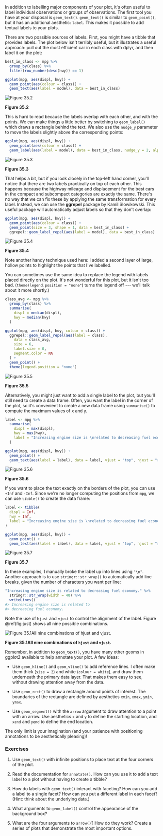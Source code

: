 
In addition to labelling major components of your plot, it's often useful to label individual observations or groups of observations. The first tool you have at your disposal is `geom_text()`. `geom_text()` is similar to `geom_point()`, but it has an additional aesthetic: `label`. This makes it possible to add textual labels to your plots.

There are two possible sources of labels. First, you might have a tibble that provides labels. The plot below isn't terribly useful, but it illustrates a useful approach: pull out the most efficient car in each class with dplyr, and then label it on the plot:


```r
best_in_class <- mpg %>%
  group_by(class) %>%
  filter(row_number(desc(hwy)) == 1)

ggplot(mpg, aes(displ, hwy)) +
  geom_point(aes(colour = class)) +
  geom_text(aes(label = model), data = best_in_class)
```



![Figure 35.2](communicate-plots_files/figure-latex/unnamed-chunk-7-1.jpg)

**Figure 35.2**

This is hard to read because the labels overlap with each other, and with the points. We can make things a little better by switching to `geom_label()` which draws a rectangle behind the text. We also use the `nudge_y` parameter to move the labels slightly above the corresponding points:


```r
ggplot(mpg, aes(displ, hwy)) +
  geom_point(aes(colour = class)) +
  geom_label(aes(label = model), data = best_in_class, nudge_y = 2, alpha = 0.5)
```



![Figure 35.3](communicate-plots_files/figure-latex/unnamed-chunk-8-1.jpg)

**Figure 35.3**

That helps a bit, but if you look closely in the top-left hand corner, you'll notice that there are two labels practically on top of each other. This happens because the highway mileage and displacement for the best cars in the compact and subcompact categories are exactly the same. There's no way that we can fix these by applying the same transformation for every label. Instead, we can use the __ggrepel__ package by Kamil Slowikowski. This useful package will automatically adjust labels so that they don't overlap:


```r
ggplot(mpg, aes(displ, hwy)) +
  geom_point(aes(colour = class)) +
  geom_point(size = 3, shape = 1, data = best_in_class) +
  ggrepel::geom_label_repel(aes(label = model), data = best_in_class)
```



![Figure 35.4](communicate-plots_files/figure-latex/unnamed-chunk-9-1.jpg)

**Figure 35.4**

Note another handy technique used here: I added a second layer of large, hollow points to highlight the points that I've labelled.

You can sometimes use the same idea to replace the legend with labels placed directly on the plot. It's not wonderful for this plot, but it isn't too bad. (`theme(legend.position = "none"`) turns the legend off --- we'll talk about it more shortly.)


```r
class_avg <- mpg %>%
  group_by(class) %>%
  summarise(
    displ = median(displ),
    hwy = median(hwy)
  )

ggplot(mpg, aes(displ, hwy, colour = class)) +
  ggrepel::geom_label_repel(aes(label = class),
    data = class_avg,
    size = 6,
    label.size = 0,
    segment.color = NA
  ) +
  geom_point() +
  theme(legend.position = "none")
```



![Figure 35.5](communicate-plots_files/figure-latex/unnamed-chunk-10-1.jpg)

**Figure 35.5**

Alternatively, you might just want to add a single label to the plot, but you'll still need to create a data frame. Often, you want the label in the corner of the plot, so it's convenient to create a new data frame using `summarise()` to compute the maximum values of x and y.


```r
label <- mpg %>%
  summarise(
    displ = max(displ),
    hwy = max(hwy),
    label = "Increasing engine size is \nrelated to decreasing fuel economy."
  )

ggplot(mpg, aes(displ, hwy)) +
  geom_point() +
  geom_text(aes(label = label), data = label, vjust = "top", hjust = "right")
```



![Figure 35.6](communicate-plots_files/figure-latex/unnamed-chunk-11-1.jpg)

**Figure 35.6**

If you want to place the text exactly on the borders of the plot, you can use `+Inf` and `-Inf`. Since we're no longer computing the positions from `mpg`, we can use `tibble()` to create the data frame:


```r
label <- tibble(
  displ = Inf,
  hwy = Inf,
  label = "Increasing engine size is \nrelated to decreasing fuel economy."
)

ggplot(mpg, aes(displ, hwy)) +
  geom_point() +
  geom_text(aes(label = label), data = label, vjust = "top", hjust = "right")
```



![Figure 35.7](communicate-plots_files/figure-latex/unnamed-chunk-12-1.jpg)

**Figure 35.7**

In these examples, I manually broke the label up into lines using `"\n"`. Another approach is to use `stringr::str_wrap()` to automatically add line breaks, given the number of characters you want per line:


```r
"Increasing engine size is related to decreasing fuel economy." %>%
  stringr::str_wrap(width = 40) %>%
  writeLines()
#> Increasing engine size is related to
#> decreasing fuel economy.
```

Note the use of `hjust` and `vjust` to control the alignment of the label. Figure \@ref(fig:just) shows all nine possible combinations.

![Figure 35.1All nine combinations of `hjust` and `vjust`.](communicate-plots_files/figure-latex/just-1.jpg)

**Figure 35.1All nine combinations of `hjust` and `vjust`.**

Remember, in addition to `geom_text()`, you have many other geoms in ggplot2 available to help annotate your plot. A few ideas:

*   Use `geom_hline()` and `geom_vline()` to add reference lines. I often make
    them thick (`size = 2`) and white (`colour = white`), and draw them
    underneath the primary data layer. That makes them easy to see, without
    drawing attention away from the data.

*   Use `geom_rect()` to draw a rectangle around points of interest. The
    boundaries of the rectangle are defined by aesthetics `xmin`, `xmax`,
    `ymin`, `ymax`.

*   Use `geom_segment()` with the `arrow` argument to draw attention
    to a point with an arrow. Use aesthetics `x` and `y` to define the
    starting location, and `xend` and `yend` to define the end location.

The only limit is your imagination (and your patience with positioning annotations to be aesthetically pleasing)!

### Exercises

1.  Use `geom_text()` with infinite positions to place text at the
    four corners of the plot.

1.  Read the documentation for `annotate()`. How can you use it to add a text
    label to a plot without having to create a tibble?

1.  How do labels with `geom_text()` interact with faceting? How can you
    add a label to a single facet? How can you put a different label in
    each facet? (Hint: think about the underlying data.)

1.  What arguments to `geom_label()` control the appearance of the background
    box?

1.  What are the four arguments to `arrow()`? How do they work? Create a series
    of plots that demonstrate the most important options.
